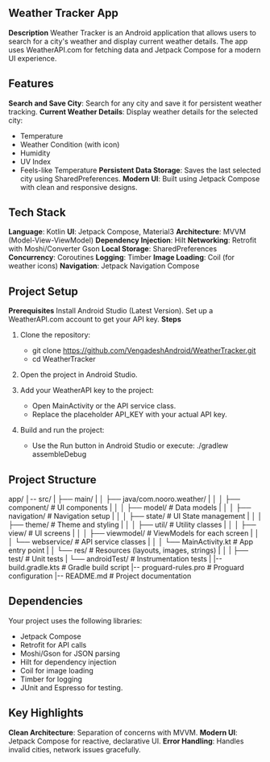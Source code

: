 ## Weather Tracker App
**Description**
Weather Tracker is an Android application that allows users to search for a city's weather and display current weather details.
The app uses WeatherAPI.com for fetching data and Jetpack Compose for a modern UI experience.

## Features

**Search and Save City**: Search for any city and save it for persistent weather tracking.
**Current Weather Details**: Display weather details for the selected city:
* Temperature
* Weather Condition (with icon)
* Humidity
* UV Index
* Feels-like Temperature
**Persistent Data Storage**: Saves the last selected city using SharedPreferences.
**Modern UI**: Built using Jetpack Compose with clean and responsive designs.

## Tech Stack
**Language**: Kotlin
**UI**: Jetpack Compose, Material3
**Architecture**: MVVM (Model-View-ViewModel)
**Dependency Injection**: Hilt
**Networking**: Retrofit with Moshi/Converter Gson
**Local Storage**: SharedPreferences
**Concurrency**: Coroutines
**Logging**: Timber
**Image Loading**: Coil (for weather icons)
**Navigation**: Jetpack Navigation Compose

## Project Setup

**Prerequisites**
Install Android Studio (Latest Version).
Set up a WeatherAPI.com account to get your API key.
**Steps**
1. Clone the repository:    
   - git clone https://github.com/VengadeshAndroid/WeatherTracker.git
   - cd WeatherTracker
2. Open the project in Android Studio.

3. Add your WeatherAPI key to the project:
   - Open MainActivity or the API service class.  
   - Replace the placeholder API_KEY with your actual API key.
4. Build and run the project:
   - Use the Run button in Android Studio or execute:
    ./gradlew assembleDebug

## Project Structure
app/
│-- src/
|   ├── main/
|   │   ├── java/com.nooro.weather/
|   │   │   ├── component/        # UI components
|   │   │   ├── model/            # Data models
|   │   │   ├── navigation/       # Navigation setup
|   │   │   ├── state/            # UI State management
|   │   │   ├── theme/            # Theme and styling
|   │   │   ├── util/             # Utility classes
|   │   │   ├── view/             # UI screens
|   │   │   ├── viewmodel/        # ViewModels for each screen
|   │   │   └── webservice/       # API service classes
|   │   │   └── MainActivity.kt   # App entry point
|   │   └── res/                  # Resources (layouts, images, strings)
|   │
|   ├── test/                     # Unit tests
|   └── androidTest/              # Instrumentation tests
|
|-- build.gradle.kts              # Gradle build script
|-- proguard-rules.pro            # Proguard configuration
|-- README.md                     # Project documentation

## Dependencies
Your project uses the following libraries:

* Jetpack Compose
* Retrofit for API calls
* Moshi/Gson for JSON parsing
* Hilt for dependency injection
* Coil for image loading
* Timber for logging
* JUnit and Espresso for testing.

## Key Highlights
**Clean Architecture**: Separation of concerns with MVVM.
**Modern UI**: Jetpack Compose for reactive, declarative UI.
**Error Handling**: Handles invalid cities, network issues gracefully.
